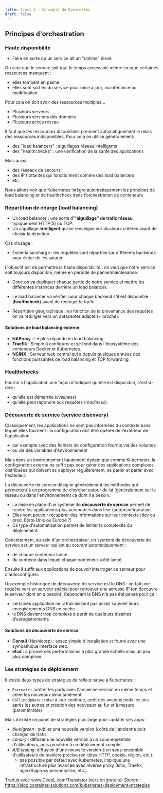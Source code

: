 ```yaml
---
title: Cours 3 - Concepts de Kubernetes
draft: false
---
```


## Principes d'orchestration

### Haute disponibilité

- Faire en sorte qu'un service ait un "uptime" élevé.

On veut que le service soit tout le temps accessible même lorsque certaines ressources manquent :

- elles tombent en panne
- elles sont sorties du service pour mise à jour, maintenance ou modification

Pour cela on doit avoir des ressources multiples...

- Plusieurs serveurs
- Plusieurs versions des données
- Plusieurs accès réseau

Il faut que les ressources disponibles prennent automatiquement le relais des ressources indisponibles.
Pour cela on utilise généralement:

- des "load balancers" : aiguillages réseau intelligents
- des "healthchecks" : une vérification de la santé des applications

Mais aussi :

- des réseaux de secours
- des IP flottantes qui fonctionnent comme des load balancers
- etc.

Nous allons voir que Kubernetes intègre automatiquement les principes de load balancing et de healthcheck dans l'orchestration de conteneurs

### Répartition de charge (load balancing)

- Un load balancer : une sorte d'**"aiguillage" de trafic réseau**, typiquement HTTP(S) ou TCP.
- Un aiguillage **intelligent** qui se renseigne sur plusieurs critères avant de choisir la direction.

Cas d'usage :

- Éviter la surcharge : les requêtes sont réparties sur différents backends pour éviter de les saturer.

L'objectif est de permettre la haute disponibilité : on veut que notre service soit toujours disponible, même en période de panne/maintenance.

- Donc on va dupliquer chaque partie de notre service et mettre les différentes instances derrière un load balancer.

- Le load balancer va vérifier pour chaque backend s'il est disponible (**healthcheck**) avant de rediriger le trafic.
- Répartition géographique : en fonction de la provenance des requêtes on va rediriger vers un datacenter adapté (+ proche).

#### Solutions de load balancing externe

- **HAProxy** : Le plus répandu en load balancing.
- **Traefik** : Simple à configurer et se fond dans l'écosystème des conteneurs Docker et Kubernetes.
- **NGINX** : Serveur web central qui a depuis quelques années des fonctions puissantes de load balancing et TCP forwarding.

### Healthchecks

Fournir à l'application une façon d'indiquer qu'elle est disponible, c'est-à-dire :

- qu'elle est démarrée (_liveliness_)
- qu'elle peut répondre aux requêtes (_readiness_).

<!-- #### Exemple: le load balancing de Swarm

- load balancer intégré : Ingress
- Permet de router automatiquement le traffic d'un service vers les noeuds qui l'hébergent et sont disponibles.
- Pour héberger une production il suffit de rajouter un load balancer externe qui pointe vers un certain nombre de noeuds du cluster et le traffic sera routé automatiquement à partir de l'un des noeuds. -->

### Découverte de service (service discovery)

Classiquement, les applications ne sont pas informées du contexte dans lequel elles tournent : la configuration doit être opérée de l'extérieur de l'application.

- par exemple avec des fichiers de configuration fournie via des volumes
- ou via des variables d'environnement

Mais dans un environnement hautement dynamique comme Kubernetes, la configuration externe ne suffit pas pour gérer des applications complexes distribuées qui doivent se déployer régulièrement, se parler et parler avec l'extérieur.

La découverte de service désigne généralement les méthodes qui permettent à un programme de chercher autour de lui (généralement sur le réseau ou dans l'environnement) ce dont il a besoin.

- La mise en place d'un système de **découverte de service** permet de rendre les applications plus autonomes dans leur (auto)configuration.
- Elles vont pouvoir récupérer des informations sur leur contexte (dev ou prod, Etats-Unis ou Europe ?)
- Ce type d'automatisation permet de limiter la complexité du déploiement.

Concrètement, au sein d'un orchestrateur, un système de découverte de service est un serveur qui est au courant automatiquement :

- de chaque conteneur lancé.
- du contexte dans lequel chaque conteneur a été lancé.

Ensuite il suffit aux applications de pouvoir interroger ce serveur pour s'autoconfigurer.

Un exemple historique de découverte de service est le DNS : on fait une requête vers un serveur spécial pour retrouver une adresse IP (on découvre le serveur dont on a besoin).
Cependant le DNS n'a pas été pensé pour ça :

- certaines application ne rafraichissent pas assez souvent leurs enregistrements DNS en cache
- le DNS devient trop complexe à partir de quelques dizaines d'enregistrements
<!-- Le service DNS du réseau overlay de Docker Swarm avec des stacks permet une forme extrêmement simple et implicite de service discovery. Avec le DNS automatique de Swarm votre application microservice docker compose est automatiquement distribuée. -->

#### Solutions de découverte de service 
- **Consul** (Hashicorp) : assez simple d'installation et fourni avec une sympathique interface web.
- **etcd** : a prouvé ses performances à plus grande échelle mais un peu plus complexe
<!-- - (Kubernetes l'utilise en interne pour son control pane, mais pas pour ses applications) -->

<!-- - Kubernetes propose un service discovery extrêmement flexible grâce aux `deployments` et aux `services`. -->

### Les stratégies de déploiement

Il existe deux types de stratégies de *rollout* native à Kubernetes :
- `Recreate` : arrêter les pods avec l'ancienne version en même temps et créer les nouveaux simultanément
- `RollingUpdate` : mise à jour continue, arrêt des anciens pods les uns après les autres et création des nouveaux au fur et à mesure (paramétrable)

Mais il existe un panel de stratégies plus large pour updater ses apps :
- *blue/green* : publier une nouvelle version à côté de l'ancienne puis changer de trafic
- *canary* : diffuser une nouvelle version à un sous-ensemble d'utilisateurs, puis procéder à un déploiement complet
- *A/B testing*: diffusion d'une nouvelle version à un sous-ensemble d'utilisateurs de manière précise (en-têtes HTTP, cookie, région, etc.).
  - pas possible par défaut avec Kubernetes, implique une infrastructure plus avancée avec reverse proxy (Istio, Traefik, nginx/haproxy personnalisé, etc.).


Traduit avec www.DeepL.com/Translator (version gratuite)
*Source :* <https://blog.container-solutions.com/kubernetes-deployment-strategies>